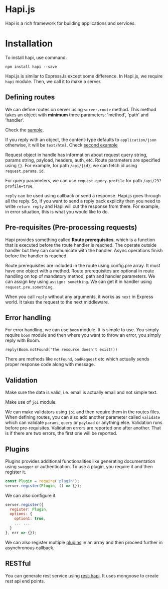 # Hapi.js

Hapi is a rich framework for building applications and services.

# Installation

To install hapi, use command:

`npm install hapi --save`

Hapi.js is similar to ExpressJs except some difference. In Hapi.js, we require `hapi` module. Then, we call it to make a server.

## Defining routes

We can define routes on server using `server.route` method. This method takes an object with **minimum** three parameters: 'method', 'path' and 'handler'.

Check the [sample](01-simple-server/index.js).

If you reply with an object, the content-type defaults to `application/json` otherwise, it will be `text/html`. Check [second example](02-simple-serv/server.js)

Request object in handle has information about request query string, params string, payload, headers, auth, etc. Route parameters are specified using `{}`. For example, for path `/api/{id}`, we can fetch id using `request.params.id`.

For query parameters, we can use `request.query.profile` for path `/api/23?profile=true`.

`reply` can be used using callback or send a response. Hapi.js goes through all the reply. So, if you want to send a reply back explicity then you need to write `return reply` and Hapi will cut the response from there. For example, in error situation, this is what you would like to do.

## Pre-requisites (Pre-processing requests)

Hapi provides something called **Route prerequisites**, which is a function that is executed before the route handler is reached. The operate outside handler but they can communicate with the handler. Async operations finish before the handler is reached.

Route prerequisites are included in the route using config.pre array. It must have one object with a method. Route prerequisites are optional in route handling on top of mandatory method, path and handler parameters. We can assign key using `assign: something`. We can get it in handler using `request.pre.something`.

When you call `reply` without any arguments, it works as `next` in Express world. It takes the request to the next middleware.

## Error handling

For error handling, we can use `boom` module. It is simple to use. You simply require `boom` module and then where you want to throw an error, you simply reply with Boom.

`reply(Boom.notFound('The resource doesn't exist!))`

There are methods like `notFound`, `badRequest` etc which actually sends proper response code along with message.

## Validation

Make sure the data is valid, i.e. email is actually email and not simple text.

Make use of `joi` module.

We can make validators using `joi` and then require them in the routes files. When defining routes, you can also add another parameter called `validate` which can validate `params`, `query` or `payload` or anything else. Validation runs before pre-requisites. Validation errors are reported one after another. That is if there are two errors, the first one will be reported.


## Plugins

Plugins provides additional functionalities like generating documentation using `swagger` or authentication. To use a plugin, you require it and then register it.

```javascript
const Plugin = require('plugin');
server.register(Plugin, () => {});
```

We can also configure it.

```javascript
server.register({
  register: Plugin,
  options: {
    option1: true,
    ... ...
  }
}, err => {});
```

We can also register multiple [plugins](02-simple-serv/server.js) in an array and then proceed further in asynchronous callback.

## RESTful

You can generate rest service using [rest-hapi](https://github.com/JKHeadley/rest-hapi). It uses mongoose to create rest api end points.

